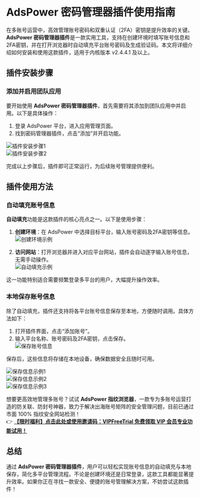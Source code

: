 # AdsPower 密码管理器插件使用指南

在多账号运营中，高效管理账号密码和双重认证（2FA）密钥是提升效率的关键。**AdsPower 密码管理器插件**是一款实用工具，支持在创建环境时填写账号信息和2FA密钥，并在打开浏览器时自动填充平台账号密码及生成验证码。本文将详细介绍如何安装和使用这款插件，适用于内核版本 v2.4.4.1 及以上。

## 插件安装步骤

### 添加并启用团队应用

要开始使用 **AdsPower 密码管理器插件**，首先需要将其添加到团队应用中并启用。以下是具体操作：

1. 登录 AdsPower 平台，进入应用管理页面。
2. 找到密码管理器插件，点击“添加”并开启功能。

![插件安装步骤1](https://198301.xyz/img/8265693269.webp)  
![插件安装步骤2](https://198301.xyz/img/021755439987158.webp)

完成以上步骤后，插件即可正常运行，为后续账号管理提供便利。

## 插件使用方法

### 自动填充账号信息

**自动填充**功能是这款插件的核心亮点之一。以下是使用步骤：

1. **创建环境**：在 AdsPower 中选择目标平台，输入账号密码及2FA密钥等信息。  
   ![创建环境示例](https://198301.xyz/img/26202367397.webp)

2. **访问网站**：打开浏览器并进入对应平台网站，插件会自动逐字输入账号信息，无需手动操作。  
   ![自动填充示例](https://198301.xyz/img/01668861950.webp)

这一功能特别适合需要频繁登录多平台的用户，大幅提升操作效率。

### 本地保存账号信息

除了自动填充，插件还支持将各平台账号信息保存至本地，方便随时调用。具体方法如下：

1. 打开插件界面，点击“添加账号”。
2. 输入平台名称、账号密码及2FA密钥，点击保存。  
   ![保存账号信息](https://198301.xyz/img/043689674243.webp)

保存后，这些信息将存储在本地设备，确保数据安全且随时可用。

![保存信息示例1](https://198301.xyz/img/24656527.webp)  
![保存信息示例2](https://198301.xyz/img/478834295.webp)  
![保存信息示例3](https://198301.xyz/img/76434792.webp)

想要更高效地管理多账号？试试 **AdsPower 指纹浏览器**，一款专为多账号运营打造的防关联、防封号神器，致力于解决出海账号矩阵的安全管理问题，目前已通过市面 100% 指纹安全网站检测！  
👉 [**【限时福利】点击此处或使用邀请码：VIPFreeTrial 免费领取 VIP 会员专业功能试用！**](https://bit.ly/adspower_free)

## 总结

通过 **AdsPower 密码管理器插件**，用户可以轻松实现账号信息的自动填充与本地保存，简化多平台管理流程。不论是创建环境还是日常登录，这款工具都能显著提升效率。如果你正在寻找一款安全、便捷的账号管理解决方案，不妨尝试这款插件！